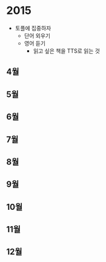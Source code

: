 # 2015

* 토플에 집중하자
  * 단어 외우기
  * 영어 듣기
    * 읽고 싶은 책을 TTS로 읽는 것 

## 4월
## 5월
## 6월
## 7월
## 8월
## 9월
## 10월
## 11월
## 12월


